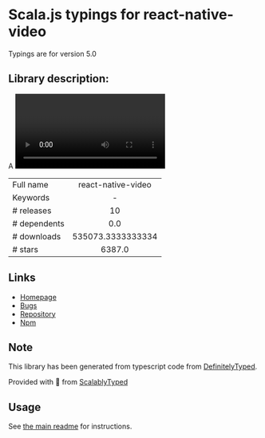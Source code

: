 
# Scala.js typings for react-native-video

Typings are for version 5.0

## Library description:
A <Video /> element for react-native

|                    |                 |
| ------------------ | :-------------: |
| Full name          | react-native-video |
| Keywords           | - |
| # releases         | 10 |
| # dependents       | 0.0 |
| # downloads        | 535073.3333333334 |
| # stars            | 6387.0 |

## Links
- [Homepage](https://github.com/react-native-community/react-native-video#readme)
- [Bugs](https://github.com/react-native-community/react-native-video/issues)
- [Repository](https://github.com/react-native-community/react-native-video)
- [Npm](https://www.npmjs.com/package/react-native-video)
    


## Note
This library has been generated from typescript code from [DefinitelyTyped](https://definitelytyped.org).

Provided with :purple_heart: from [ScalablyTyped](https://github.com/oyvindberg/ScalablyTyped)

## Usage
See [the main readme](../../readme.md) for instructions.


